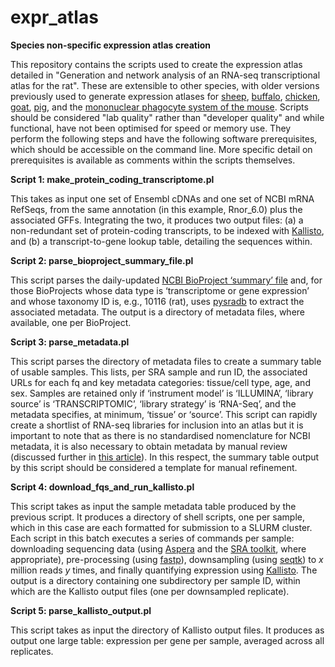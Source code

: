 # expr_atlas
**Species non-specific expression atlas creation**

This repository contains the scripts used to create the expression atlas detailed in "Generation and network analysis of an RNA-seq transcriptional atlas for the rat". These are extensible to other species, with older versions previously used to generate expression atlases for [sheep](https://journals.plos.org/plosgenetics/article?id=10.1371/journal.pgen.1006997), [buffalo](https://www.frontiersin.org/articles/10.3389/fgene.2019.00668/full), [chicken](https://link.springer.com/article/10.1186/s12864-018-4972-7), [goat](https://www.frontiersin.org/articles/10.3389/fgene.2019.01080/full), [pig](https://www.frontiersin.org/articles/10.3389/fgene.2019.01355/full), and the [mononuclear phagocyte system of the mouse](https://journals.plos.org/plosbiology/article?id=10.1371/journal.pbio.3000859).
Scripts should be considered "lab quality" rather than "developer quality" and while functional, have not been optimised for speed or memory use. They perform the following steps and have the following software prerequisites, which should be accessible on the command line. More specific detail on prerequisites is available as comments within the scripts themselves.

**Script 1: make_protein_coding_transcriptome.pl**

This takes as input one set of Ensembl cDNAs and one set of NCBI mRNA RefSeqs, from the same annotation (in this example, Rnor_6.0) plus the associated GFFs.
Integrating the two, it produces two output files: (a) a non-redundant set of protein-coding transcripts, to be indexed with [Kallisto](https://pachterlab.github.io/kallisto/about), and (b) a transcript-to-gene lookup table, detailing the sequences within.

**Script 2: parse_bioproject_summary_file.pl**

This script parses the daily-updated [NCBI BioProject ‘summary’ file]( ftp://ftp.ncbi.nlm.nih.gov/bioproject/summary.txt) and, for those BioProjects whose data type is ‘transcriptome or gene expression’ and whose taxonomy ID is, e.g., 10116 (rat), uses [pysradb](https://github.com/saketkc/pysradb) to extract the associated metadata. The output is a directory of metadata files, where available, one per BioProject.

**Script 3: parse_metadata.pl**

This script parses the directory of metadata files to create a summary table of usable samples. This lists, per SRA sample and run ID, the associated URLs for each fq and key metadata categories: tissue/cell type, age, and sex. Samples are retained only if ‘instrument model’ is ‘ILLUMINA’, ‘library source’ is ‘TRANSCRIPTOMIC’, ‘library strategy’ is ‘RNA-Seq’, and the metadata specifies, at minimum, ‘tissue’ or ‘source’. This script can rapidly create a shortlist of RNA-seq libraries for inclusion into an atlas but it is important to note that as there is no standardised nomenclature for NCBI metadata, it is also necessary to obtain metadata by manual review (discussed further in [this article](https://www.frontiersin.org/articles/10.3389/fgene.2019.01355/full)). In this respect, the summary table output by this script should be considered a template for manual refinement.

**Script 4: download_fqs_and_run_kallisto.pl**

This script takes as input the sample metadata table produced by the previous script. It produces a directory of shell scripts, one per sample, which in this case are each formatted for submission to a SLURM cluster. Each script in this batch executes a series of commands per sample: downloading sequencing data (using [Aspera](https://www.ibm.com/aspera/connect/) and the [SRA toolkit](https://github.com/ncbi/sra-tools), where appropriate), pre-processing (using [fastp](https://github.com/OpenGene/fastp)), downsampling (using [seqtk](https://github.com/lh3/seqtk)) to _x_ million reads _y_ times, and finally quantifying expression using [Kallisto](https://pachterlab.github.io/kallisto/about). The output is a directory containing one subdirectory per sample ID, within which are the Kallisto output files (one per downsampled replicate).

**Script 5: parse_kallisto_output.pl**

This script takes as input the directory of Kallisto output files. It produces as output one large table: expression per gene per sample, averaged across all replicates.
